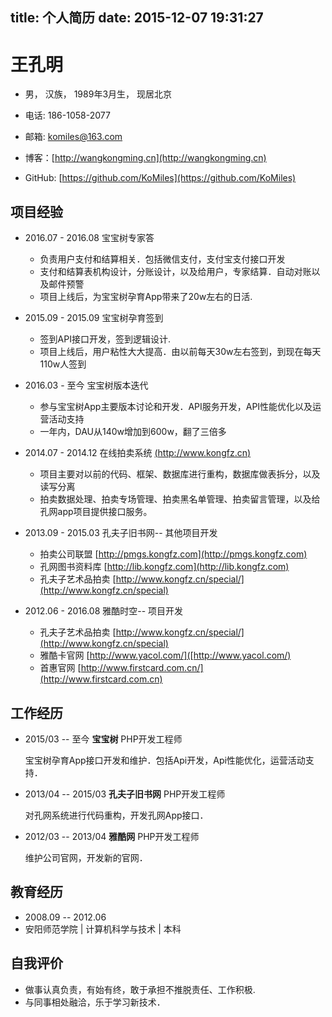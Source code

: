 title: 个人简历
date: 2015-12-07 19:31:27
---

王孔明
====

- 男， 汉族， 1989年3月生， 现居北京

- 电话: 186-1058-2077

- 邮箱: komiles@163.com

- 博客：[http://wangkongming.cn](http://wangkongming.cn)

- GitHub: [https://github.com/KoMiles](https://github.com/KoMiles)


项目经验
--------

- 2016.07 - 2016.08  宝宝树专家答
    - 负责用户支付和结算相关．包括微信支付，支付宝支付接口开发
    - 支付和结算表机构设计，分账设计，以及给用户，专家结算．自动对账以及邮件预警
    - 项目上线后，为宝宝树孕育App带来了20w左右的日活.
    

- 2015.09 - 2015.09  宝宝树孕育签到
    - 签到API接口开发，签到逻辑设计.
    - 项目上线后，用户粘性大大提高．由以前每天30w左右签到，到现在每天110w人签到
    


- 2016.03 - 至今  宝宝树版本迭代
    - 参与宝宝树App主要版本讨论和开发．API服务开发，API性能优化以及运营活动支持
    - 一年内，DAU从140w增加到600w，翻了三倍多
    

- 2014.07 - 2014.12  在线拍卖系统 [(http://www.kongfz.cn)](http://www.kongfz.cn/)
    - 项目主要对以前的代码、框架、数据库进行重构，数据库做表拆分，以及读写分离
    - 拍卖数据处理、拍卖专场管理、拍卖黑名单管理、拍卖留言管理，以及给孔网app项目提供接口服务。
     


- 2013.09 - 2015.03  孔夫子旧书网-- 其他项目开发
    - 拍卖公司联盟   [http://pmgs.kongfz.com](http://pmgs.kongfz.com)
    - 孔网图书资料库   [http://lib.kongfz.com](http://lib.kongfz.com)
    - 孔夫子艺术品拍卖 [http://www.kongfz.cn/special/](http://www.kongfz.cn/special)
    
- 2012.06 - 2016.08  雅酷时空-- 项目开发

    - 孔夫子艺术品拍卖 [http://www.kongfz.cn/special/](http://www.kongfz.cn/special)
    - 雅酷卡官网  [http://www.yacol.com/]([http://www.yacol.com/)
    - 首惠官网  [http://www.firstcard.com.cn/](http://www.firstcard.com.cn)

工作经历
--------

- 2015/03 -- 至今 __宝宝树__ PHP开发工程师
        
    宝宝树孕育App接口开发和维护．包括Api开发，Api性能优化，运营活动支持．


- 2013/04 -- 2015/03 __孔夫子旧书网__ PHP开发工程师
        
    对孔网系统进行代码重构，开发孔网App接口．


- 2012/03 -- 2013/04 __雅酷网__ PHP开发工程师
        
    维护公司官网，开发新的官网．


教育经历
----
- 2008.09 -- 2012.06 
- 安阳师范学院 | 计算机科学与技术 | 本科


自我评价
--------

- 做事认真负责，有始有终，敢于承担不推脱责任、工作积极.
- 与同事相处融洽，乐于学习新技术．

